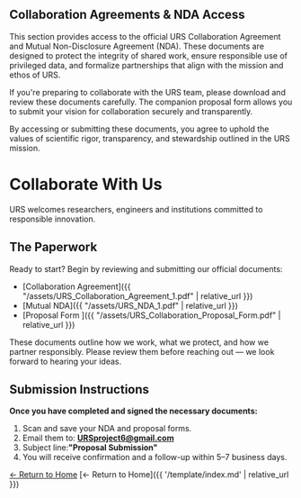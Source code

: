 
## Collaboration Agreements & NDA Access

This section provides access to the official URS Collaboration Agreement and Mutual Non-Disclosure Agreement (NDA). These documents are designed to protect the integrity of shared work, ensure responsible use of privileged data, and formalize partnerships that align with the mission and ethos of URS.

If you're preparing to collaborate with the URS team, please download and review these documents carefully. The companion proposal form allows you to submit your vision for collaboration securely and transparently.

By accessing or submitting these documents, you agree to uphold the values of scientific rigor, transparency, and stewardship outlined in the URS mission.

# Collaborate With Us

URS welcomes researchers, engineers and institutions committed to responsible innovation.

<!-- 👇 Paste the snippet here 👇 -->

##  The Paperwork

Ready to start? Begin by reviewing and submitting our official documents:


- [Collaboration Agreement]({{ "/assets/URS_Collaboration_Agreement_1.pdf" | relative_url }})
- [Mutual NDA]({{ "/assets/URS_NDA_1.pdf" | relative_url }})
- [Proposal Form ]({{ "/assets/URS_Collaboration_Proposal_Form.pdf" | relative_url }})



These documents outline how we work, what we protect, and how we partner responsibly. Please review them before reaching out — we look forward to hearing your ideas.

## Submission Instructions

**Once you have completed and signed the necessary documents:**

1. Scan and save your NDA and proposal forms.
2. Email them to: **URSproject6@gmail.com**
3. Subject line:**"Proposal Submission"**
4. You will receive confirmation and a follow-up within 5–7 business days.


[← Return to Home](/templates/index.md)
[← Return to Home]({{ '/template/index.md' | relative_url }})


